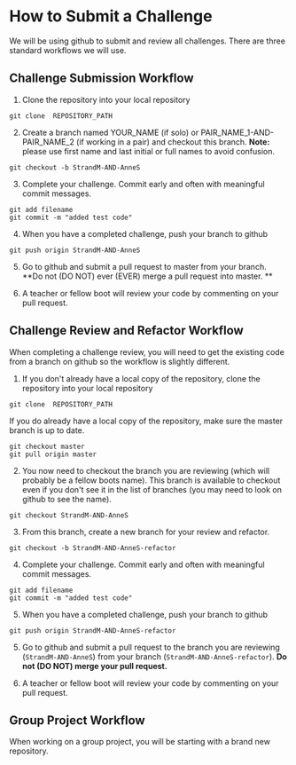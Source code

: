 # How to Submit a Challenge

We will be using github to submit and review all challenges.  There are three standard workflows we will use.

## Challenge Submission Workflow

1. Clone the repository into your local repository 

```shell
git clone  REPOSITORY_PATH
```

2.  Create a branch named YOUR_NAME (if solo) or PAIR_NAME_1-AND-PAIR_NAME_2 (if working in a pair) and checkout this branch.  **Note:** please use first name and last initial or full names to avoid confusion.

```shell
git checkout -b StrandM-AND-AnneS
```
3. Complete your challenge.  Commit early and often with meaningful commit messages. 

```shell
git add filename
git commit -m "added test code"
```

4. When you have a completed challenge, push your branch to github

```shell
git push origin StrandM-AND-AnneS
```

5. Go to github and submit a pull request to master from your branch. 
**Do not (DO NOT) ever (EVER) merge a pull request into master. **

6. A teacher or fellow boot will review your code by commenting on your pull request.  

## Challenge Review and Refactor Workflow

When completing a challenge review, you will need to get the existing code from a branch on github so the workflow is slightly different. 


1. If you don't already have a local copy of the repository, clone the repository into your local repository 

```shell
git clone  REPOSITORY_PATH
```

If you do already have a local copy of the repository, make sure the master branch is up to date.

```shell
git checkout master
git pull origin master
```

2. You now need to checkout the branch you are reviewing (which will probably be a fellow boots name). This branch is available to checkout even if you don't see it in the list of branches (you may need to look on github to see the name).

```shell
git checkout StrandM-AND-AnneS
```

3.  From this branch, create a new branch for your review and refactor.

```shell
git checkout -b StrandM-AND-AnneS-refactor
```
4. Complete your challenge.  Commit early and often with meaningful commit messages. 

```shell
git add filename
git commit -m "added test code"
```

5. When you have a completed challenge, push your branch to github

```shell
git push origin StrandM-AND-AnneS-refactor
```

5. Go to github and submit a pull request to the branch you are reviewing (`StrandM-AND-AnneS`) from your branch (`StrandM-AND-AnneS-refactor`). 
**Do not (DO NOT) merge your pull request.**

6. A teacher or fellow boot will review your code by commenting on your pull request.  

## Group Project Workflow

When working on a group project, you will be starting with a brand new repository.  
